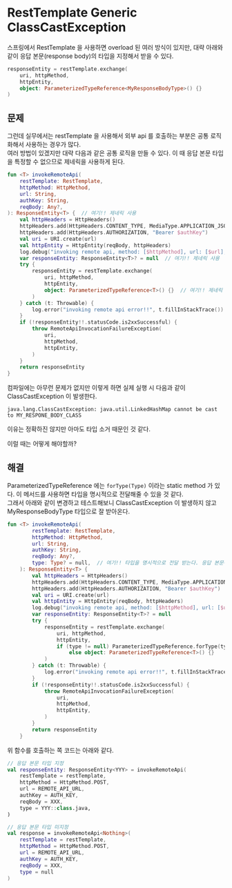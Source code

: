 # RestTemplate Generic ClassCastException

스프링에서 RestTemplate 을 사용하면 overload 된 여러 방식이 있지만, 대략 아래와 같이 응답 본문(response body)의 타입을 지정해서 받을 수 있다.

```kotlin
responseEntity = restTemplate.exchange(
    uri, httpMethod,
    httpEntity,
    object: ParameterizedTypeReference<MyResponseBodyType>() {}
)
```

## 문제

그런데 실무에서는 restTemplate 을 사용해서 외부 api 를 호출하는 부분은 공통 로직화해서 사용하는 경우가 많다.  
여러 방법이 있겠지만 대략 다음과 같은 공통 로직을 만들 수 있다. 이 때 응답 본문 타입을 특정할 수 없으므로 제네릭을 사용하게 된다.

```kotlin
fun <T> invokeRemoteApi(
    restTemplate: RestTemplate,
    httpMethod: HttpMethod,
    url: String,
    authKey: String,
    reqBody: Any?,
): ResponseEntity<T> {  // 여기!! 제네릭 사용
    val httpHeaders = HttpHeaders()
    httpHeaders.add(HttpHeaders.CONTENT_TYPE, MediaType.APPLICATION_JSON_VALUE)
    httpHeaders.add(HttpHeaders.AUTHORIZATION, "Bearer $authKey")
    val uri = URI.create(url)
    val httpEntity = HttpEntity(reqBody, httpHeaders)
    log.debug("invoking remote api, method: [$httpMethod], url: [$url], authKey: [$authKey], reqBody: [$reqBody]")
    var responseEntity: ResponseEntity<T>? = null  // 여기!! 제네릭 사용
    try {
        responseEntity = restTemplate.exchange(
            uri, httpMethod,
            httpEntity,
            object: ParameterizedTypeReference<T>() {}  // 여기!! 제네릭 사용
        )
    } catch (t: Throwable) {
        log.error("invoking remote api error!!", t.fillInStackTrace())
    }
    if (!responseEntity!!.statusCode.is2xxSuccessful) {
        throw RemoteApiInvocationFailureException(
            uri,
            httpMethod,
            httpEntity,
        )
    }
    return responseEntity
}
```

컴파일에는 아무런 문제가 없지만 이렇게 하면 실제 실행 시 다음과 같이 ClassCastException 이 발생한다.

```
java.lang.ClassCastException: java.util.LinkedHashMap cannot be cast to MY_RESPONE_BODY_CLASS
```

이유는 정확하진 않지만 아마도 타입 소거 때문인 것 같다.

이럴 때는 어떻게 해야할까?


## 해결

ParameterizedTypeReference 에는 `forType(Type)` 이라는 static method 가 있다. 이 메서드를 사용하면 타입을 명시적으로 전달해줄 수 있을 것 같다.  
그래서 아래와 같이 변경하고 테스트해보니 ClassCastException 이 발생하지 않고 MyResponseBodyType 타입으로 잘 받아온다.

```kotlin
fun <T> invokeRemoteApi(
        restTemplate: RestTemplate,
        httpMethod: HttpMethod,
        url: String,
        authKey: String,
        reqBody: Any?,
        type: Type? = null,  // 여기!! 타입을 명시적으로 전달 받는다. 응답 본문이 필요하지 않아 타입 지정이 필요 없다면 null 전달
    ): ResponseEntity<T> {
        val httpHeaders = HttpHeaders()
        httpHeaders.add(HttpHeaders.CONTENT_TYPE, MediaType.APPLICATION_JSON_VALUE)
        httpHeaders.add(HttpHeaders.AUTHORIZATION, "Bearer $authKey")
        val uri = URI.create(url)
        val httpEntity = HttpEntity(reqBody, httpHeaders)
        log.debug("invoking remote api, method: [$httpMethod], url: [$url], authKey: [$authKey], reqBody: [$reqBody]")
        var responseEntity: ResponseEntity<T>? = null
        try {
            responseEntity = restTemplate.exchange(
                uri, httpMethod,
                httpEntity,
                if (type != null) ParameterizedTypeReference.forType(type)  // 여기!! forType 을 사용해서 명시적으로 타입을 전달
                    else object: ParameterizedTypeReference<T>() {}         // 여기!! 응답 본문이 필요하지 않을 때는 제네릭으로 그냥 컴파일 에러만 회피
            )
        } catch (t: Throwable) {
            log.error("invoking remote api error!!", t.fillInStackTrace())
        }
        if (!responseEntity!!.statusCode.is2xxSuccessful) {
            throw RemoteApiInvocationFailureException(
                uri,
                httpMethod,
                httpEntity,
            )
        }
        return responseEntity
    }
```

위 함수를 호출하는 쪽 코드는 아래와 같다.

```kotlin
// 응답 본문 타입 지정
val responseEntity: ResponseEntity<YYY> = invokeRemoteApi(
    restTemplate = restTemplate,
    httpMethod = HttpMethod.POST,
    url = REMOTE_API_URL,
    authKey = AUTH_KEY,
    reqBody = XXX,
    type = YYY::class.java,
)

// 응답 본문 타입 미지정
val response = invokeRemoteApi<Nothing>(
    restTemplate = restTemplate,
    httpMethod = HttpMethod.POST,
    url = REMOTE_API_URL,
    authKey = AUTH_KEY,
    reqBody = XXX,
    type = null
)
```
